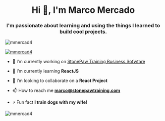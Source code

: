 <h1 align="center">Hi 👋, I'm Marco Mercado</h1>
<h3 align="center">I'm passionate about learning and using the things I learned to build cool projects.</h3>

<p align="left"> <img src="https://komarev.com/ghpvc/?username=mmercad4&label=Profile%20views&color=0e75b6&style=flat" alt="mmercad4" /> </p>

<p align="left"> <a href="https://github.com/ryo-ma/github-profile-trophy"><img src="https://github-profile-trophy.vercel.app/?username=mmercad4" alt="mmercad4" /></a> </p>

- 🔭 I’m currently working on [StonePaw Training Business Sofwtare](StonePawTraining.com)

- 🌱 I’m currently learning **ReactJS**

- 👯 I’m looking to collaborate on a **React Project**

- 📫 How to reach me **marco@stonepawtraining.com**

- ⚡ Fun fact **I train dogs with my wife!**

<p><img align="center" src="https://github-readme-streak-stats.herokuapp.com/?user=mmercad4&" alt="mmercad4" /></p>
